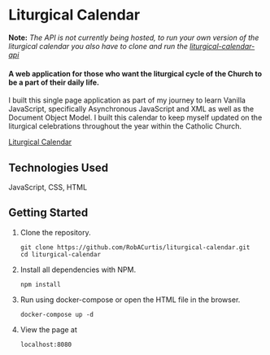 # Liturgical Calendar
**Note:** *The API is not currently being hosted, to run your own version of the liturgical calendar you also have to clone and run the [liturgical-calendar-api](https://github.com/RobACurtis/liturgical-calendar-api)*
#### A web application for those who want the liturgical cycle of the Church to be a part of their daily life. 

I built this single page application as part of my journey to learn Vanilla JavaScript, specifically Asynchronous JavaScript and XML as well as the Document Object Model. I built this calendar to keep myself updated on the liturgical celebrations throughout the year within the Catholic Church. 

[Liturgical Calendar](https://robacurtis.github.io/liturgical-calendar/)

## Technologies Used
  JavaScript, CSS, HTML 

## Getting Started 

1. Clone the repository.

    ```shell
    git clone https://github.com/RobACurtis/liturgical-calendar.git
    cd liturgical-calendar
    ```

2. Install all dependencies with NPM.

    ```shell
    npm install
    ```

3. Run using docker-compose or open the HTML file in the browser.
   ```shell
   docker-compose up -d
   ```

4. View the page at
      ```shell
   localhost:8080
   ```

